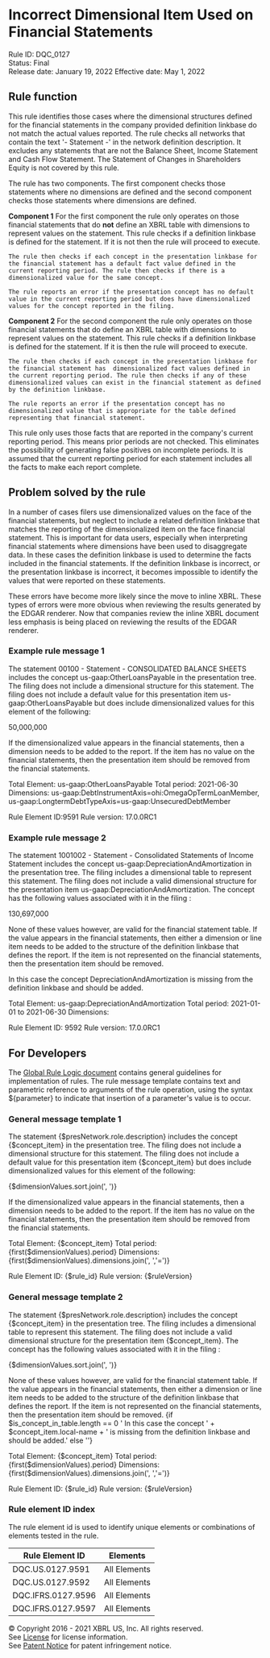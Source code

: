 # Incorrect Dimensional Item Used on Financial Statements  
Rule ID: DQC_0127  
Status: Final  
Release date: January 19, 2022
Effective date: May 1, 2022  
  
## Rule function
This rule identifies those cases where the dimensional structures defined for the financial statements in the company provided definition linkbase do not match the actual values reported. The rule checks all networks that contain the text '- Statement -' in the network definition description.  It excludes any statements that are not the Balance Sheet, Income Statement and Cash Flow Statement.  The Statement of Changes in Shareholders Equity is not covered by this rule.

The rule has two components.  The first component checks those statements where no dimensions are defined and the second component checks those statements where dimensions are defined.

**Component 1**
    For the first component the rule only operates on those financial statements that do **__not__** define an XBRL table with dimensions to represent values on the statement. This rule checks if a definition linkbase is defined for the statement. If it is not then the rule will proceed to execute. 

    The rule then checks if each concept in the presentation linkbase for the financial statement has a default fact value defined in the current reporting period. The rule then checks if there is a dimensionalized value for the same concept.

    The rule reports an error if the presentation concept has no default value in the current reporting period but does have dimensionalized values for the concept reported in the filing.

**Component 2**
    For the second component the rule only operates on those financial statements that do define an XBRL table with dimensions to represent values on the statement. This rule checks if a definition linkbase is defined for the statement. If it is then the rule will proceed to execute. 

    The rule then checks if each concept in the presentation linkbase for the financial statement has  dimensionalized fact values defined in the current reporting period. The rule then checks if any of these dimensionalized values can exist in the financial statement as defined by the definition linkbase.

    The rule reports an error if the presentation concept has no dimensionalized value that is appropriate for the table defined representing that financial statement.

This rule only uses those facts that are reported in the company's current reporting period. This means prior periods are not checked. This eliminates the possibility of generating false positives on incomplete periods. It is assumed that the current reporting period for each statement includes all the facts to make each report  complete.

## Problem solved by the rule
In a number of cases filers use dimensionalized values on the face of the financial statements, but neglect to include a related definition linkbase that matches the reporting of the dimensionalized item on the face financial statement. This is important for data users, especially when interpreting financial statements where dimensions have been used to disaggregate data. In these cases the definition linkbase is used to determine the facts included in the financial statements. If the definition linkbase is incorrect, or the presentation linkbase is incorrect, it becomes impossible to identify the values that were reported on these statements.

These errors have become more likely since the move to inline XBRL. These types of errors were more obvious when reviewing the results generated by the EDGAR renderer. Now that companies review the inline XBRL document less emphasis is being placed on reviewing the results of the EDGAR renderer.

### Example rule message 1
The statement 00100 - Statement - CONSOLIDATED BALANCE SHEETS includes the concept us-gaap:OtherLoansPayable in the presentation tree. The filing does not include a dimensional structure for this statement. The filing does not include a default value for this presentation item us-gaap:OtherLoansPayable but does include dimensionalized values for this element of the following:

50,000,000

If the dimensionalized value appears in the financial statements, then a dimension needs to be added to the report. If the item has no value on the financial statements, then the presentation item should be removed from the financial statements.

Total Element: us-gaap:OtherLoansPayable
Total period: 2021-06-30
Dimensions: us-gaap:DebtInstrumentAxis=ohi:OmegaOpTermLoanMember, us-gaap:LongtermDebtTypeAxis=us-gaap:UnsecuredDebtMember

Rule Element ID:9591
Rule version: 17.0.0RC1

### Example rule message 2
The statement 1001002 - Statement - Consolidated Statements of Income Statement includes the concept us-gaap:DepreciationAndAmortization in the presentation tree. The filing includes a dimensional table to represent this statement. The filing does not include a valid dimensional structure for the presentation item us-gaap:DepreciationAndAmortization. The concept has the following values associated with it in the filing :

130,697,000

None of these values however, are valid for the financial statement table. If the value appears in the financial statements, then either a dimension or line item needs to be added to the structure of the definition linkbase that defines the report. If the item is not represented on the financial statements, then the presentation item should be removed.

In this case the concept DepreciationAndAmortization is missing from the definition linkbase and should be added.

Total Element: us-gaap:DepreciationAndAmortization
Total period: 2021-01-01 to 2021-06-30
Dimensions:

Rule Element ID: 9592
Rule version: 17.0.0RC1 

## For Developers  
The [Global Rule Logic document](https://github.com/DataQualityCommittee/dqc_us_rules/blob/master/docs/GlobalRuleLogic.md) contains general guidelines for implementation of rules. The rule message template contains text and parametric reference to arguments of the rule operation, using the syntax ${parameter} to indicate that insertion of a parameter's value is to occur.  
  
### General message template 1 
The statement {$presNetwork.role.description} includes the concept {$concept_item} in the presentation tree. The filing does not include a dimensional structure for this statement.  The filing  does not include a  default value for this presentation item {$concept_item} but does include dimensionalized values for this element of the following:

{$dimensionValues.sort.join(',   ')}

If the dimensionalized value appears in the financial statements, then a dimension needs to be added to the report. If the item has no value on the financial statements, then the presentation item should be removed from the financial statements.

Total Element: {$concept_item}
Total period: {first($dimensionValues).period} 
Dimensions: {first($dimensionValues).dimensions.join(', ','=')}

Rule Element ID: {$rule_id}
Rule version: {$ruleVersion} 
  
### General message template 2
The statement {$presNetwork.role.description} includes the concept {$concept_item} in the presentation tree. The filing includes a dimensional table to represent  this statement.  The filing  does not include a valid dimensional structure for the presentation item {$concept_item}. The concept has the following values associated with it in the filing :

{$dimensionValues.sort.join(',   ')}

None of these values however, are valid for the financial statement table. If the value appears in the financial statements, then either a dimension or line item needs to be added to the structure of the definition linkbase that defines the report. If the item is not represented on the financial statements, then the presentation item should be removed.
{if $is_concept_in_table.length == 0 '
In this case the concept ' + $concept_item.local-name + ' is missing from the definition linkbase and should be added.' else ''}

Total Element: {$concept_item}
Total period: {first($dimensionValues).period} 
Dimensions: {first($dimensionValues).dimensions.join(', ','=')}

Rule Element ID: {$rule_id}
Rule version: {$ruleVersion}

### Rule element ID index  
The rule element id is used to identify unique elements or combinations of elements tested in the rule.

|Rule Element ID|Elements|
|--- |--- |
|DQC.US.0127.9591|All Elements|
|DQC.US.0127.9592|All Elements|
|DQC.IFRS.0127.9596|All Elements|
|DQC.IFRS.0127.9597|All Elements|


© Copyright 2016 - 2021 XBRL US, Inc. All rights reserved.   
See [License](https://xbrl.us/dqc-license) for license information.  
See [Patent Notice](https://xbrl.us/dqc-patent) for patent infringement notice.  